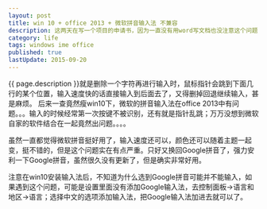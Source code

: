 ```yaml
---
layout: post
title: win 10 + office 2013 + 微软拼音输入法 不兼容
description: 这两天在写一个项目的申请书，因为一直没有用word写文档也没注意这个问题，昨天写word的时候觉得非常卡顿，还是不是出现一些鼠标指针跳屏的问题。。。
category: life
tags: windows ime office
published: true
lastUpdate: 2015-09-20
---
```


{{ page.description }}就是删除一个字符再进行输入时，鼠标指针会跳到下面几行的某个位置，输入速度快的话直接输入到后面去了，又得删掉回退继续输入，甚是麻烦。
后来一查竟然瘦win10下，微软的拼音输入法在office 2013中有问题。。。输入的时候经常第一次按键不被识别，还有就是指针乱跳；万万没想到微软自家的软件结合在一起竟然出问题。。。。

虽然一直都觉得微软拼音挺好用了，输入速度还可以，颜色还可以随着主题一起变，挺不错的，但是这个问题实在有点严重。只好又换回Google拼音了，强力安利一下Google拼音，虽然很久没有更新了，但是确实非常好用。

注意在win10安装输入法后，不知道为什么选到Google拼音可能并不能输入，如果遇到这个问题，可能是设置里面没有添加Google输入法，去控制面板->语言和地区->语言；选择中文的选项添加输入法，把Google输入法加进去就可以了。

